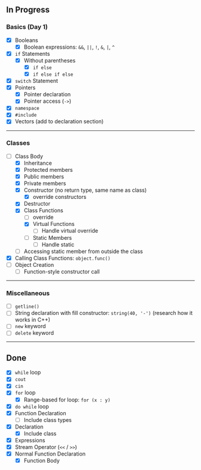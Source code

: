 
## In Progress

### Basics (Day 1)
- [X] Booleans  
    - [X] Boolean expressions: `&&`, `||`, `!`, `&`, `|`, `^`
- [X] `if` Statements  
    - [X] Without parentheses  
        - [X] `if else`  
        - [X] `if else if else`  
- [X] `switch` Statement  
- [X] Pointers  
    - [X] Pointer declaration  
    - [X] Pointer access (`->`)  
- [X] `namespace`  
- [X] `#include`  
- [X] Vectors (add to declaration section)

---

### Classes
- [ ] Class Body  
    - [X] Inheritance  
    - [X] Protected members  
    - [X] Public members  
    - [X] Private members  
    - [x] Constructor (no return type, same name as class)  
        - [X] override constructors  
    - [x] Destructor  
    - [x] Class Functions  
        - [ ] override  
        - [X] Virtual Functions  
            - [ ] Handle virtual override  
        - [ ] Static Members  
            - [ ] Handle static  
    - [ ] Accessing static member from outside the class  
- [X] Calling Class Functions: `object.func()`  
- [ ] Object Creation  
    - [ ] Function-style constructor call  

---

### Miscellaneous
- [ ] `getline()`  
- [ ] String declaration with fill constructor: `string(40, '-')` (research how it works in C++)  
- [ ] `new` keyword  
- [ ] `delete` keyword  

---

## Done

- [x] `while` loop  
- [x] `cout`  
- [x] `cin`  
- [x] `for` loop  
    - [x] Range-based for loop: `for (x : y)`  
- [x] `do while` loop  
- [x] Function Declaration  
    - [ ] Include class types  
- [x] Declaration
    - [x] Include class  
- [x] Expressions  
- [x] Stream Operator (`<<` / `>>`)  
- [x] Normal Function Declaration  
    - [x] Function Body  
